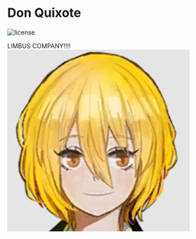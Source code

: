 # Don Quixote

![license](https://img.shields.io/github/license/IonicArgon/NO-GENSHIN-IMPACT)

LIMBUS COMPANY!!!!  
![LIBMUS COMPANY](the-don.png)
